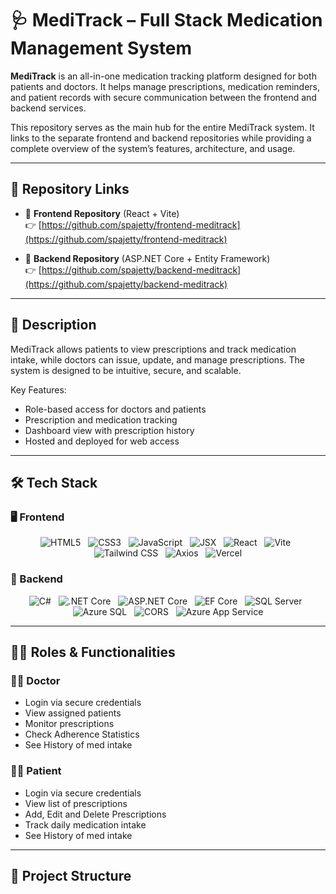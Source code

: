 # 🩺 MediTrack – Full Stack Medication Management System

**MediTrack** is an all-in-one medication tracking platform designed for both patients and doctors. It helps manage prescriptions, medication reminders, and patient records with secure communication between the frontend and backend services.

This repository serves as the main hub for the entire MediTrack system. It links to the separate frontend and backend repositories while providing a complete overview of the system’s features, architecture, and usage.

---

## 🔗 Repository Links

- 🔸 **Frontend Repository** (React + Vite)  
  👉 [https://github.com/spajetty/frontend-meditrack](https://github.com/spajetty/frontend-meditrack)
  
- 🔹 **Backend Repository** (ASP.NET Core + Entity Framework)  
  👉 [https://github.com/spajetty/backend-meditrack](https://github.com/spajetty/backend-meditrack)

---

## 📜 Description

MediTrack allows patients to view prescriptions and track medication intake, while doctors can issue, update, and manage prescriptions. The system is designed to be intuitive, secure, and scalable.

Key Features:
- Role-based access for doctors and patients
- Prescription and medication tracking
- Dashboard view with prescription history
- Hosted and deployed for web access

---

## 🛠 Tech Stack

### 🖥 Frontend
<p align="center"> <img src="https://img.shields.io/badge/HTML5-E34F26?style=for-the-badge&logo=html5&logoColor=white" alt="HTML5" /> &nbsp; <img src="https://img.shields.io/badge/CSS3-1572B6?style=for-the-badge&logo=css3&logoColor=white" alt="CSS3" /> &nbsp; <img src="https://img.shields.io/badge/JavaScript-F7DF1E?style=for-the-badge&logo=javascript&logoColor=black" alt="JavaScript" /> &nbsp; <img src="https://img.shields.io/badge/JSX-61DAFB?style=for-the-badge&logo=react&logoColor=black" alt="JSX" /> &nbsp; <img src="https://img.shields.io/badge/React-20232A?style=for-the-badge&logo=react&logoColor=61DAFB" alt="React" /> &nbsp; <img src="https://img.shields.io/badge/Vite-646CFF?style=for-the-badge&logo=vite&logoColor=white" alt="Vite" /> &nbsp; <img src="https://img.shields.io/badge/Tailwind_CSS-38B2AC?style=for-the-badge&logo=tailwind-css&logoColor=white" alt="Tailwind CSS" /> &nbsp; <img src="https://img.shields.io/badge/Axios-5A29E4?style=for-the-badge&logo=axios&logoColor=white" alt="Axios" /> &nbsp; <img src="https://img.shields.io/badge/Vercel-000000?style=for-the-badge&logo=vercel&logoColor=white" alt="Vercel" /> </p>

### 🔧 Backend
<p align="center"> <img src="https://img.shields.io/badge/C%23-239120?style=for-the-badge&logo=c-sharp&logoColor=white" alt="C#" /> &nbsp; <img src="https://img.shields.io/badge/.NET-512BD4?style=for-the-badge&logo=dotnet&logoColor=white" alt=".NET Core" /> &nbsp; <img src="https://img.shields.io/badge/ASP.NET_Core-5C2D91?style=for-the-badge&logo=.net&logoColor=white" alt="ASP.NET Core" /> &nbsp; <img src="https://img.shields.io/badge/Entity_Framework_Core-512BD4?style=for-the-badge&logo=.net&logoColor=white" alt="EF Core" /> &nbsp; <img src="https://img.shields.io/badge/SQL_Server-CC2927?style=for-the-badge&logo=microsoft-sql-server&logoColor=white" alt="SQL Server" /> &nbsp; <img src="https://img.shields.io/badge/Azure_SQL-0078D4?style=for-the-badge&logo=microsoft-azure&logoColor=white" alt="Azure SQL" /> &nbsp; <img src="https://img.shields.io/badge/CORS-FF6F00?style=for-the-badge" alt="CORS" /> &nbsp; <img src="https://img.shields.io/badge/Azure_App_Service-007FFF?style=for-the-badge&logo=microsoft-azure&logoColor=white" alt="Azure App Service" /> </p>

---

## 🧑‍💻 Roles & Functionalities

### 👨‍⚕️ Doctor
- Login via secure credentials
- View assigned patients
- Monitor prescriptions
- Check Adherence Statistics
- See History of med intake

### 👩‍⚕️ Patient
- Login via secure credentials
- View list of prescriptions
- Add, Edit and Delete Prescriptions
- Track daily medication intake
- See History of med intake

---

## 📂 Project Structure

